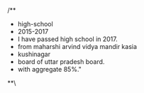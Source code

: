 /**

* high-school
* 2015-2017
* I have passed high school in 2017.
* from maharshi arvind vidya mandir kasia
* kushinagar 
* board of uttar pradesh board.
* with aggregate 85%."
  
**\
